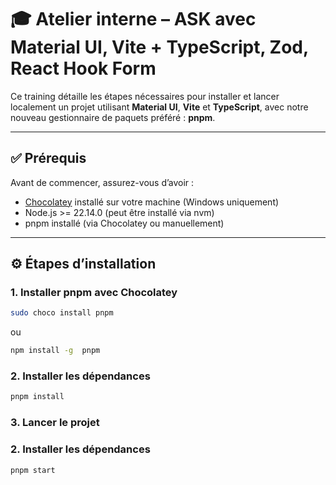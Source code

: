 # 🎓 Atelier interne – ASK avec Material UI, Vite + TypeScript, Zod, React Hook Form

Ce training détaille les étapes nécessaires pour installer et lancer localement un projet utilisant **Material UI**, **Vite** et **TypeScript**, avec notre nouveau gestionnaire de paquets préféré : **pnpm**.

---

## ✅ Prérequis

Avant de commencer, assurez-vous d’avoir :

- [Chocolatey](https://chocolatey.org/install) installé sur votre machine (Windows uniquement)
- Node.js >= 22.14.0 (peut être installé via nvm)
- pnpm installé (via Chocolatey ou manuellement)

---

## ⚙️ Étapes d’installation

### 1. Installer pnpm avec Chocolatey

```bash
sudo choco install pnpm
```

ou

```bash
npm install -g  pnpm
```

### 2. Installer les dépendances

```bash
pnpm install
```

### 3. Lancer le projet

### 2. Installer les dépendances

```bash
pnpm start
```
